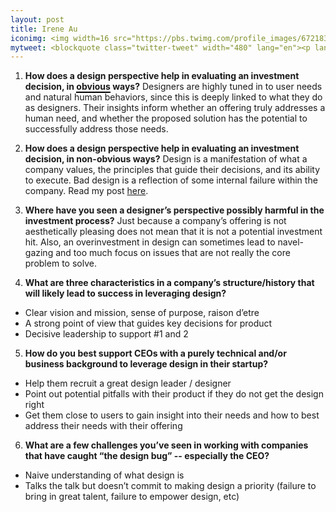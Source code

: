 ```yaml
---
layout: post
title: Irene Au
iconimg: <img width=16 src="https://pbs.twimg.com/profile_images/672183572770385920/90wYm_uN.jpg">
mytweet: <blockquote class="twitter-tweet" width="480" lang="en"><p lang="en" dir="ltr">Introducing the Khosla Ventures Design Internship Program | Khosla Ventures <a href="http://t.co/l0OXDJaKLb">http://t.co/l0OXDJaKLb</a></p>&mdash; Irene Au (@ireneau) <a href="https://twitter.com/ireneau/status/571432784771686400">February 27, 2015</a></blockquote><script async src="//platform.twitter.com/widgets.js" charset="utf-8"></script>
---
```


1. <b>How does a design perspective help in evaluating an investment decision, in <span style="border-bottom: 2px solid black;">obvious</span> ways?</b> Designers are highly tuned in to user needs and natural human behaviors, since this is deeply linked to what they do as designers.  Their insights inform whether an offering truly addresses a human need, and whether the proposed solution has the potential to successfully address those needs.

2. <b>How does a design perspective help in evaluating an investment decision, in non-obvious ways?</b> Design is a manifestation of what a company values, the principles that guide their decisions, and its ability to execute.  Bad design is a reflection of some internal failure within the company.  Read my post [here](https://medium.com/swlh/ux-is-a-canary-in-a-coal-mine-b7764b77f371#.q4os04eil).

3. <b>Where have you seen a designer&rsquo;s perspective possibly harmful in the investment process?</b> Just because a company’s offering is not aesthetically pleasing does not mean that it is not a potential investment hit.  Also, an overinvestment in design can sometimes lead to navel-gazing and too much focus on issues that are not really the core problem to solve.

4. <b>What are three characteristics in a company&rsquo;s structure/history that will likely lead to success in leveraging design?</b>
  *	Clear vision and mission, sense of purpose, raison d’etre
  *	A strong point of view that guides key decisions for product
  *	Decisive leadership to support #1 and 2

5. <b>How do you best support CEOs with a purely technical and/or business background to leverage design in their startup?</b>
  *	Help them recruit a great design leader / designer
  *	Point out potential pitfalls with their product if they do not get the design right
  *	Get them close to users to gain insight into their needs and how to best address their needs with their offering

6. <b>What are a few challenges you&rsquo;ve seen in working with companies that have caught &ldquo;the design bug&rdquo; -- especially the CEO?</b>
  *	Naive understanding of what design is
  *	Talks the talk but doesn&rsquo;t commit to making design a priority (failure to bring in great talent, failure to empower design, etc)
